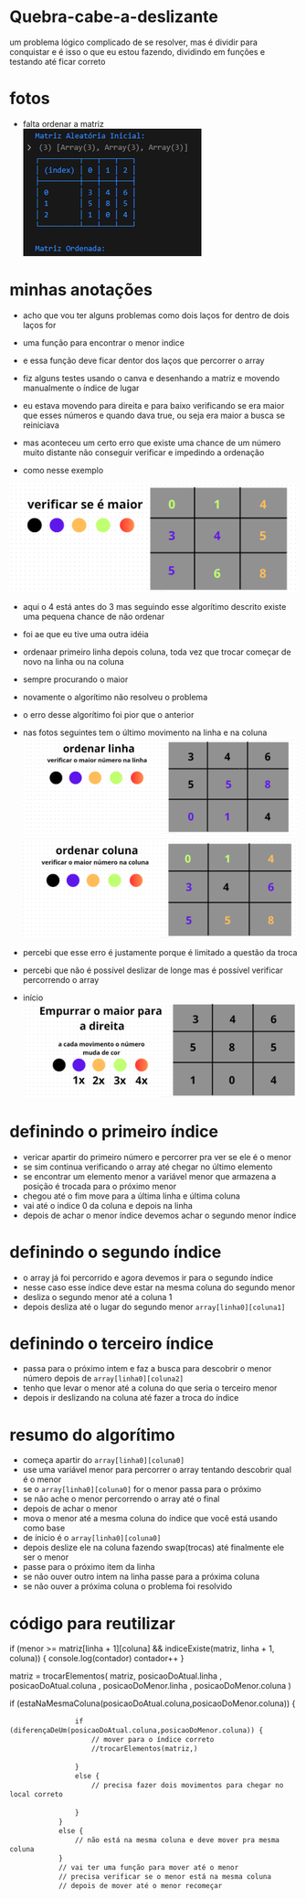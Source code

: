 # Quebra-cabe-a-deslizante

um problema lógico complicado de se resolver, mas é dividir para conquistar
e é isso o que eu estou fazendo, dividindo em funções e testando até ficar correto

# fotos

- falta ordenar a matriz <br>
![alt text](image.png)

# minhas anotações

- acho que vou ter alguns problemas como dois laços for dentro de dois laços for 
- uma função para encontrar o menor indice 
- e essa função deve ficar dentor dos laços que percorrer o array

- fiz alguns testes usando o canva e desenhando a matriz e movendo manualmente o índice de lugar
- eu estava movendo para direita e para baixo verificando se era maior que esses números e quando dava true, ou seja era maior a busca se reiniciava
- mas aconteceu um certo erro que existe uma chance de um número muito distante não conseguir verificar e impedindo a ordenação
- como nesse exemplo

![alt text](image-1.png)

- aqui o 4 está antes do 3 mas seguindo esse algorítimo descrito existe uma pequena chance de não ordenar

- foi ae que eu tive uma outra idéia 
- ordenaar primeiro linha depois coluna, toda vez que trocar começar de novo na linha ou na coluna
- sempre procurando o maior

- novamente o algorítimo não resolveu o problema
- o erro desse algorítimo foi pior que o anterior 
- nas fotos seguintes tem o último movimento na linha e na coluna
![alt text](image-3.png)
![alt text](image-2.png)


- percebi que esse erro é justamente porque é limitado a questão da troca

- percebi que não é possível deslizar de longe mas é possível verificar percorrendo o array
- início
![alt text](image-4.png)

# definindo o primeiro índice
- vericar apartir do primeiro número e percorrer pra ver se ele é o menor
- se sim continua verificando o array até chegar no último elemento
- se encontrar um elemento menor a variável menor que armazena a posição é trocada para o próximo menor
- chegou até o fim move para a última linha e última coluna
- vai até o indice 0 da coluna e depois na linha
- depois de achar o menor índice devemos achar o segundo menor índice

# definindo o segundo índice
- o array já foi percorrido e agora devemos ir para o segundo índice
- nesse caso esse índice deve estar na mesma coluna do segundo menor
- desliza o segundo menor até a coluna 1
- depois desliza até o lugar do segundo menor `array[linha0][coluna1]`

# definindo o terceiro índice
- passa para o próximo intem e faz a busca para descobrir o menor número depois de
`array[linha0][coluna2]`
- tenho que levar o menor até a coluna do que seria o terceiro menor
- depois ir deslizando na coluna até fazer a troca do índice

# resumo do algorítimo 
- começa apartir do `array[linha0][coluna0]`
- use uma variável menor para percorrer o array tentando descobrir qual é o menor
- se o `array[linha0][coluna0]` for o menor passa para o próximo
- se não ache o menor percorrendo o array até o final
- depois de achar o menor 
- mova o menor até a mesma coluna do índice que você está usando como base
- de ínicio é o `array[linha0][coluna0]`
- depois deslize ele na coluna fazendo swap(trocas) até finalmente ele ser o menor
- passe para o próximo item da linha
- se não ouver outro intem na linha passe para a próxima coluna
- se não ouver a próxima coluna o problema foi resolvido

# código para reutilizar 
if (menor >= matriz[linha + 1][coluna] && indiceExiste(matriz, linha + 1, coluna)) {
                console.log(contador)
                contador++
            }


matriz = trocarElementos(
                        matriz, posicaoDoAtual.linha , posicaoDoAtual.coluna
                        , posicaoDoMenor.linha , posicaoDoMenor.coluna
                    )


if (estaNaMesmaColuna(posicaoDoAtual.coluna,posicaoDoMenor.coluna)) {
                    
                    if (diferençaDeUm(posicaoDoAtual.coluna,posicaoDoMenor.coluna)) {
                        // mover para o índice correto
                        //trocarElementos(matriz,)
                      
                    }
                    else {
                        // precisa fazer dois movimentos para chegar no local correto

                    }
                }
                else {
                    // não está na mesma coluna e deve mover pra mesma coluna
                }
                // vai ter uma função para mover até o menor
                // precisa verificar se o menor está na mesma coluna
                // depois de mover até o menor recomeçar
